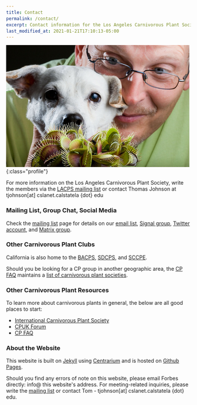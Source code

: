 ```yaml
---
title: Contact
permalink: /contact/
excerpt: Contact information for the Los Angeles Carnivorous Plant Society.
last_modified_at: 2021-01-21T17:10:13-05:00
---
```


![DJ poses with a Venus Flytrap, a type of carnivorous plant, at an LACPS meeting in Alhambra, California](/sites/default/files/photos/12_1735684423f53d73014f.jpg){:class="profile"}

For more information on the Los Angeles Carnivorous Plant Society, write the members via the [LACPS mailing list](/mailing-list/) or contact Thomas Johnson at tjohnson[at] cslanet.calstatela {dot} edu

### Mailing List, Group Chat, Social Media

Check the [mailing list](/mailing-list/) page for details on our [email list](https://groups.io/g/lacps/), [Signal group](https://signal.group/#CjQKIM7iSG2QLwULsO2hI7EKNUw6p2eYVuahPNrTwFWaB3zHEhAGcBOfY6JeEJu6KalL94Vh), [Twitter account](https://twitter.com/lacarnivores), and [Matrix group](https://matrix.to/#/!DXmAThJLnBqekJPuum:matrix.org?via=matrix.org).

### Other Carnivorous Plant Clubs

California is also home to the [BACPS](https://www.bacps.org/), [SDCPS](https://www.sandiegocarnivorousplantsociety.com/), and [SCCPE](https://sccpe.org/). 

Should you be looking for a CP group in another geographic area, the [CP FAQ](http://www.sarracenia.com/faq.html) maintains a [list of carnivorous plant societies](http://sarracenia.com/faq/faq6100.html).

### Other Carnivorous Plant Resources

To learn more about carnivorous plants in general, the below are all good places to start:

* [International Carnivorous Plant Society](https://carnivorousplants.org/)
* [CPUK Forum](https://www.cpukforum.com/)
* [CP FAQ](http://www.sarracenia.com/faq.html)

### About the Website

This website is built on [Jekyll](https://jekyllrb.com/) using [Centrarium](http://bencentra.com/centrarium/) and is hosted on [Github Pages](https://github.com/lacps/lacps.github.io).

Should you find any errors of note on this website, please email Forbes directly:
info@ this website's address. For meeting-related inquiries, please write the [mailing list](/mailing-list/) or contact Tom - tjohnson[at] cslanet.calstatela {dot} edu.
